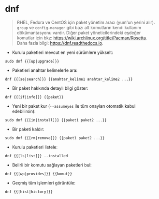 # dnf

> RHEL, Fedora ve CentOS için paket yönetim aracı (yum'un yerini alır).
> `group` ve `config-manager` gibi bazı alt komutların kendi kullanım dökümantasyonu vardır.
> Diğer paket yöneticilerindeki eşdeğer komutlar için bkz: <https://wiki.archlinux.org/title/Pacman/Rosetta>.
> Daha fazla bilgi: <https://dnf.readthedocs.io>.

- Kurulu paketleri mevcut en yeni sürümlere yükselt:

`sudo dnf {{[up|upgrade]}}`

- Paketleri anahtar kelimelerle ara:

`dnf {{[se|search]}} {{anahtar_kelime1 anahtar_kelime2 ...}}`

- Bir paket hakkında detaylı bilgi göster:

`dnf {{[if|info]}} {{paket}}`

- Yeni bir paket kur (`--assumeyes` ile tüm onayları otomatik kabul edebilirsin):

`sudo dnf {{[in|install]}} {{paket1 paket2 ...}}`

- Bir paketi kaldır:

`sudo dnf {{[rm|remove]}} {{paket1 paket2 ...}}`

- Kurulu paketleri listele:

`dnf {{[ls|list]}} --installed`

- Belirli bir komutu sağlayan paketleri bul:

`dnf {{[wp|provides]}} {{komut}}`

- Geçmiş tüm işlemleri görüntüle:

`dnf {{[hist|history]}}`
